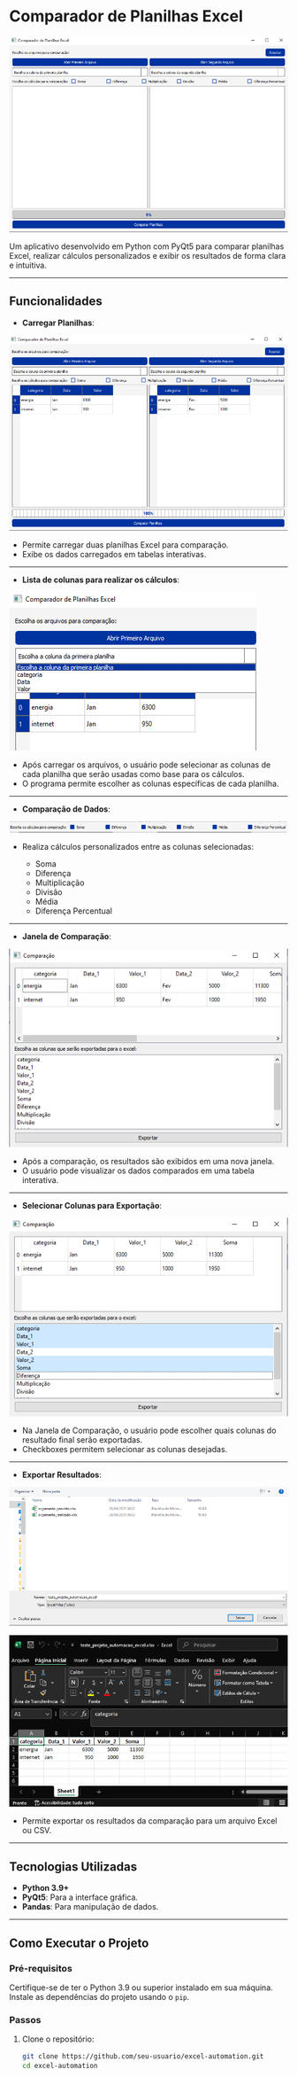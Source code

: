 # **Comparador de Planilhas Excel**

![Tela Principal](assets/janela.png)

Um aplicativo desenvolvido em Python com PyQt5 para comparar planilhas Excel, realizar cálculos personalizados e exibir os resultados de forma clara e intuitiva.

---

## **Funcionalidades**

- **Carregar Planilhas**:

![Planilha carregada](assets/table_carregada.png)

  - Permite carregar duas planilhas Excel para comparação.
  - Exibe os dados carregados em tabelas interativas.

---

- **Lista de colunas para realizar os cálculos**:

![Escolha de colunas para os cálculos](assets/coluna_calculo.png)

  - Após carregar os arquivos, o usuário pode selecionar as colunas de cada planilha que serão usadas como base para os cálculos.
  - O programa permite escolher as colunas específicas de cada planilha.

---

- **Comparação de Dados**:

![Cálculos possíveis](assets/calculos.png)

  - Realiza cálculos personalizados entre as colunas selecionadas:

    - Soma
    - Diferença
    - Multiplicação
    - Divisão
    - Média
    - Diferença Percentual

---

- **Janela de Comparação**:

![Janela de Comparação](assets/janela_comparacao.png)

  - Após a comparação, os resultados são exibidos em uma nova janela.
  - O usuário pode visualizar os dados comparados em uma tabela interativa.

---

- **Selecionar Colunas para Exportação**:

![Seleção de colunas para exportação](assets/colunas_exportar_selecao.png)

  - Na Janela de Comparação, o usuário pode escolher quais colunas do resultado final serão exportadas.
  - Checkboxes permitem selecionar as colunas desejadas.

---

- **Exportar Resultados**:

![Salvando excel na pasta](assets/salvando_excel.png)

![Arquivo excel aberto](assets/excel_salvo.png)

  - Permite exportar os resultados da comparação para um arquivo Excel ou CSV.

---

## **Tecnologias Utilizadas**

- **Python 3.9+**
- **PyQt5**: Para a interface gráfica.
- **Pandas**: Para manipulação de dados.

---

## **Como Executar o Projeto**

### **Pré-requisitos**
Certifique-se de ter o Python 3.9 ou superior instalado em sua máquina. Instale as dependências do projeto usando o `pip`.

### **Passos**
1. Clone o repositório:
   ```bash
   git clone https://github.com/seu-usuario/excel-automation.git
   cd excel-automation
